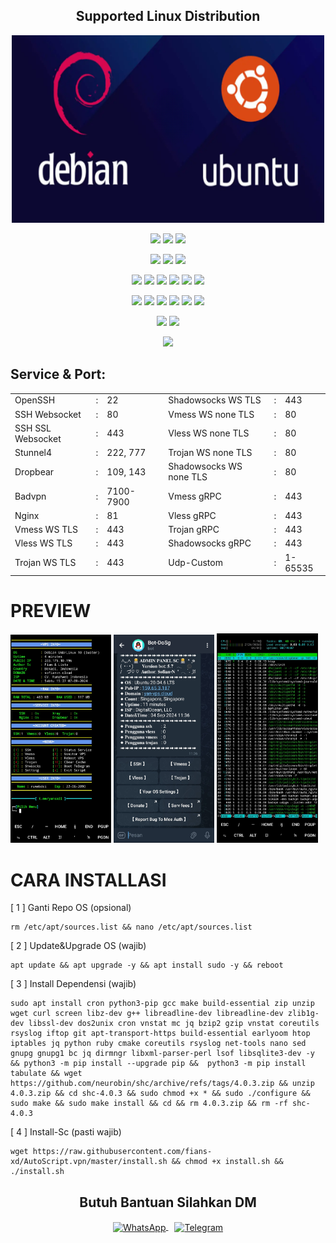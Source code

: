 <h2 align="center"> Supported Linux Distribution</h2>
<p align="center">
    <img src="/banner/debub.png" width="500" height="300">
</p>
<p align="center"><img src="https://img.shields.io/static/v1?style=for-the-badge&logo=debian&label=Debian%209&message=Stretch&color=purple"> <img src="https://img.shields.io/static/v1?style=for-the-badge&logo=debian&label=Debian%2010&message=Buster&color=purple"> <img src="https://img.shields.io/static/v1?style=for-the-badge&logo=debian&label=Debian%2011&message=Bullseye&color=purple">
</p>

<p align="center"><img src="https://img.shields.io/static/v1?style=for-the-badge&logo=ubuntu&label=Ubuntu%2018&message=Lts&color=red"> <img src="https://img.shields.io/static/v1?style=for-the-badge&logo=ubuntu&label=Ubuntu%2020&message=Lts&color=red"> <img src="https://img.shields.io/static/v1?style=for-the-badge&logo=ubuntu&label=Ubuntu%2022&message=Lts&color=red">
</p>

<p align="center"><img src="https://img.shields.io/badge/Service-SSH_Over_Websocket-success.svg"> <img src="https://img.shields.io/badge/Service-SSH_UDP_Custom-success.svg"> <img src="https://img.shields.io/badge/Service-SSH_Dropbear-success.svg">  <img src="https://img.shields.io/badge/Service-Stunnel4-success.svg"> <img src="https://img.shields.io/badge/Service-Fail2Ban-brightgreen"> <img src="https://img.shields.io/badge/Service-OpenVPN-brightgreen">
<p align="center"><img src="https://img.shields.io/badge/Service-XRAY_VLESS-success.svg">  <img src="https://img.shields.io/badge/Service-XRAY_VMESS-success.svg">  <img src="https://img.shields.io/badge/Service-XRAY_TROJAN-success.svg"> <img src= "https://img.shields.io/badge/Service-Websocket-success.svg"> <img src= "https://img.shields.io/badge/Service-GRPC-success.svg"> <img src= "https://img.shields.io/badge/Service-Shadowsocks-success.svg">  
<p <p align="center"><img src="https://img.shields.io/badge/Service-Webmin-success.svg"> <img src="https://img.shields.io/badge/Service-Helium-success.svg">
<p <p align="center"><img src="https://wangchujiang.com/sb/status/stable.svg">

## Service & Port:
<table>
  <tr>
    <td>OpenSSH</td>
    <td>:</td>
    <td>22</td>
    <td></td>
    <td>Shadowsocks WS TLS</td>
    <td>:</td>
    <td>443</td>
  </tr>
  <tr>
    <td>SSH Websocket</td>
    <td>:</td>
    <td>80</td>
    <td></td>
    <td>Vmess WS none TLS</td>
    <td>:</td>
    <td>80</td>
  </tr>
  <tr>
    <td>SSH SSL Websocket</td>
    <td>:</td>
    <td>443</td>
    <td></td>
    <td>Vless WS none TLS</td>
    <td>:</td>
    <td>80</td>
  </tr>
  <tr>
    <td>Stunnel4</td>
    <td>:</td>
    <td>222, 777</td>
    <td></td>
    <td>Trojan WS none TLS</td>
    <td>:</td>
    <td>80</td>
  </tr>
  <tr>
    <td>Dropbear</td>
    <td>:</td>
    <td>109, 143</td>
    <td></td>
    <td>Shadowsocks WS none TLS</td>
    <td>:</td>
    <td>80</td>
  </tr>
  <tr>
    <td>Badvpn</td>
    <td>:</td>
    <td>7100-7900</td>
    <td></td>
    <td>Vmess gRPC</td>
    <td>:</td>
    <td>443</td>
  </tr>
  <tr>
    <td>Nginx</td>
    <td>:</td>
    <td>81</td>
    <td></td>
    <td>Vless gRPC</td>
    <td>:</td>
    <td>443</td>
  </tr>
  <tr>
    <td>Vmess WS TLS</td>
    <td>:</td>
    <td>443</td>
    <td></td>
    <td>Trojan gRPC</td>
    <td>:</td>
    <td>443</td>
  </tr>
  <tr>
    <td>Vless WS TLS</td>
    <td>:</td>
    <td>443</td>
    <td></td>
    <td>Shadowsocks gRPC</td>
    <td>:</td>
    <td>443</td>
  </tr>
  <tr>
    <td>Trojan WS TLS</td>
    <td>:</td>
    <td>443</td>
    <td></td>
    <td>Udp-Custom</td>
    <td>:</td>
    <td>1-65535</td>
  </tr>
</table>

# PREVIEW
<p float="left">
  <img src="/preview/pekok.jpg" width="32%" />
  <img src="/preview/terk.jpg" width="32%" />
  <img src="/preview/njiai.jpg" width="32%" />
</p>

# CARA INSTALLASI
[ 1 ]  Ganti Repo OS (opsional)
```
rm /etc/apt/sources.list && nano /etc/apt/sources.list
```
[ 2 ]  Update&Upgrade OS (wajib)
```
apt update && apt upgrade -y && apt install sudo -y && reboot
```
[ 3 ]  Install Dependensi (wajib)
```
sudo apt install cron python3-pip gcc make build-essential zip unzip wget curl screen libz-dev g++ libreadline-dev libreadline-dev zlib1g-dev libssl-dev dos2unix cron vnstat mc jq bzip2 gzip vnstat coreutils rsyslog iftop git apt-transport-https build-essential earlyoom htop iptables jq python ruby cmake coreutils rsyslog net-tools nano sed gnupg gnupg1 bc jq dirmngr libxml-parser-perl lsof libsqlite3-dev -y && python3 -m pip install --upgrade pip &&  python3 -m pip install tabulate && wget https://github.com/neurobin/shc/archive/refs/tags/4.0.3.zip && unzip 4.0.3.zip && cd shc-4.0.3 && sudo chmod +x * && sudo ./configure && sudo make && sudo make install && cd && rm 4.0.3.zip && rm -rf shc-4.0.3
```
[ 4 ]  Install-Sc (pasti wajib)
```
wget https://raw.githubusercontent.com/fians-xd/AutoScript.vpn/master/install.sh && chmod +x install.sh && ./install.sh
```

<h2 align="center"> Butuh Bantuan Silahkan DM </h2>
<div align="center">
  <a href="https://wa.me/6287749044636" target="_blank">
    <img src="https://cdn-icons-png.flaticon.com/128/4494/4494494.png" alt="WhatsApp" width="35" height="35" style="vertical-align: middle;"/>
  </a>
  <a href="https://t.me/yansxdi" target="_blank" style="margin-left: 10px;">
    <img src="https://upload.wikimedia.org/wikipedia/commons/8/82/Telegram_logo.svg" alt="Telegram" width="35" height="35" style="vertical-align: middle;"/>
  </a>
</div>
